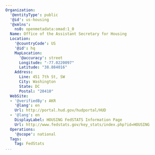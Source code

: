 ```yaml
---
Organization:
  '@entityType': public
  '@id': us-housing
  '@xmlns':
    ns0: openmetadata:omad:1_0
  Name: Office of the Assistant Secretary for Housing
  Location:
    '@countryCode': US
    '@id': hq
    MapLocation:
      '@accuracy': street
      Longitude: "-77.0220097"
      Latitude: "38.884016"
    Address:
      Line: 451 7th St, SW
      City: Washington
      State: DC
      Postal: "20410"
  WebSite:
  - '@verifiedBy': AKR
    '@lang': en
    Url: http://portal.hud.gov/hudportal/HUD
  - '@lang': en
    DisplayLabel: HOUSING FedSTATS Information Page
    Url: http://www.fedstats.gov/key_stats/index.php?id=HOUSING
  Operations:
    '@scope': national
  Tags:
    Tag: FedStats
...
```

